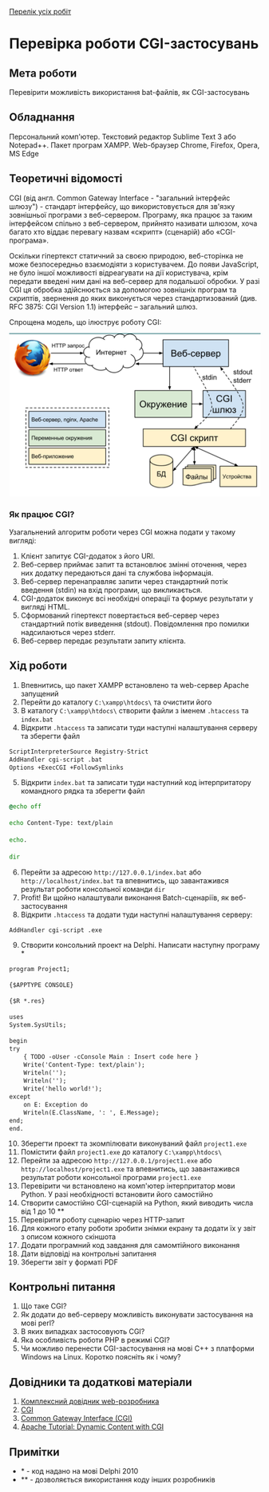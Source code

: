 ﻿[Перелік усіх робіт](README.md)

# Перевірка роботи CGI-застосувань

## Мета роботи

Перевірити можливість використання bat-файлів, як CGI-застосувань

## Обладнання

Персональний комп'ютер. Текстовий редактор Sublime Text 3 або Notepad++. Пакет програм XAMPP. Web-браузер Chrome, Firefox, Opera, MS Edge

## Теоретичні відомості

CGI (від англ. Common Gateway Interface - "загальний інтерфейс шлюзу") - стандарт інтерфейсу, що використовується для зв'язку зовнішньої програми з веб-сервером. Програму, яка працює за таким інтерфейсом спільно з веб-сервером, прийнято називати шлюзом, хоча багато хто віддає перевагу назвам «скрипт» (сценарій) або «CGI-програма».

Оскільки гіпертекст статичний за своєю природою, веб-сторінка не може безпосередньо взаємодіяти з користувачем. До появи JavaScript, не було іншої можливості відреагувати на дії користувача, крім передати введені ним дані на веб-сервер для подальшої обробки. У разі CGI ця обробка здійснюється за допомогою зовнішніх програм та скриптів, звернення до яких виконується через стандартизований (див. RFC 3875: CGI Version 1.1) інтерфейс – загальний шлюз.

Спрощена модель, що ілюструє роботу CGI:

![Модель CGI](img/02-010.png)

### Як працює CGI?
Узагальнений алгоритм роботи через CGI можна подати у такому вигляді:

1. Клієнт запитує CGI-додаток з його URI.
2. Веб-сервер приймає запит та встановлює змінні оточення, через них додатку передаються дані та службова інформація.
3. Веб-сервер перенаправляє запити через стандартний потік введення (stdin) на вхід програми, що викликається.
4. CGI-додаток виконує всі необхідні операції та формує результати у вигляді HTML.
5. Сформований гіпертекст повертається веб-сервер через стандартний потік виведення (stdout). Повідомлення про помилки надсилаються через stderr.
6. Веб-сервер передає результати запиту клієнта.

## Хід роботи

1. Впевнитись, що пакет XAMPP встановлено та web-сервер Apache запущений
2. Перейти до каталогу `C:\xampp\htdocs\` та очистити його
3. В каталогу `C:\xampp\htdocs\` створити файли з іменем `.htaccess` та `index.bat`
4. Відкрити `.htaccess` та записати туди наступні налаштування серверу та зберегти файл

```htaccess
ScriptInterpreterSource Registry-Strict 
AddHandler cgi-script .bat 
Options +ExecCGI +FollowSymlinks 
```
5. Відкрити `index.bat` та записати туди наступний код інтерпритатору командного рядка та зберегти файл

```bat
@echo off 

echo Content-Type: text/plain 

echo. 

dir
```
6. Перейти за адресою `http://127.0.0.1/index.bat` або `http://localhost/index.bat` та впевнитись, що завантажився результат роботи консольної команди `dir`
7. Profit! Ви щойно налаштували виконання Batch-сценаріїв, як веб-застосування
8. Відкрити `.htaccess` та додати туди наступні налаштування серверу:

```htaccess
AddHandler cgi-script .exe
```

9. Створити консольний проект на Delphi. Написати наступну програму \*

```delphi
program Project1; 

{$APPTYPE CONSOLE} 

{$R *.res} 

uses 
System.SysUtils; 

begin 
try 
    { TODO -oUser -cConsole Main : Insert code here } 
    Write('Content-Type: text/plain'); 
    Writeln(''); 
    Writeln(''); 
    Write('hello world!'); 
except 
    on E: Exception do 
    Writeln(E.ClassName, ': ', E.Message); 
end; 
end. 
```

10. Зберегти проект та зкомпілювати виконуваний файл `project1.exe`
11. Помістити файл `project1.exe` до каталогу `C:\xampp\htdocs\`
12. Перейти за адресою `http://127.0.0.1/project1.exe` або `http://localhost/project1.exe` та впевнитись, що завантажився результат роботи консольної програми `project1.exe`
13. Перевірити чи встановлено на комп'ютер інтерпритатор мови Python. У разі необхідності встановити його самостійно
14. Створити самостійно CGI-сценарій на Python, який виводить числа від 1 до 10 \*\*
15. Перевірити роботу сценарію через HTTP-запит
16. Для кожного етапу роботи зробити знімки екрану та додати їх у звіт з описом кожного скіншота
17. Додати програмний код завдання для самомтійного виконання
18. Дати відповіді на контрольні запитання
19. Зберегти звіт у форматі PDF

## Контрольні питання

1.  Що таке CGI?
2.  Як додати до веб-серверу можливість виконувати застосування на мові perl?
3.  В яких випадках застосовують CGI?
4.  Яка особливість роботи PHP в режимі CGI?
5.  Чи можливо перенести CGI-застосування на мові С++ з платформи Windows на Linux. Коротко поясніть як і чому?



## Довідники та додаткові матеріали

1.  [Комплексний довідник web-розробника](https://www.w3schools.com/)
2.  [CGI](https://lectureswww.readthedocs.io/5.web.server/cgi.html)
3.  [Common Gateway Interface (CGI)](https://www.geeksforgeeks.org/common-gateway-interface-cgi/)
4.  [Apache Tutorial: Dynamic Content with CGI](https://httpd.apache.org/docs/2.4/howto/cgi.html)


## Примітки
* \* - код надано на мові Delphi 2010
* \*\* - дозволяється використання коду інших розробників
